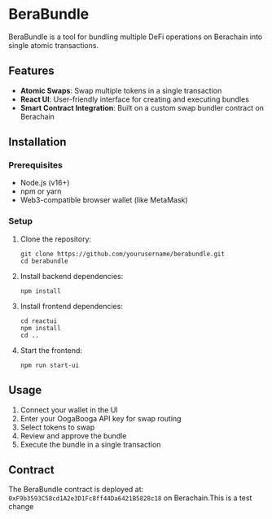 # BeraBundle

BeraBundle is a tool for bundling multiple DeFi operations on Berachain into single atomic transactions.

## Features

- **Atomic Swaps**: Swap multiple tokens in a single transaction
- **React UI**: User-friendly interface for creating and executing bundles
- **Smart Contract Integration**: Built on a custom swap bundler contract on Berachain

## Installation

### Prerequisites

- Node.js (v16+)
- npm or yarn
- Web3-compatible browser wallet (like MetaMask)

### Setup

1. Clone the repository:
   ```
   git clone https://github.com/yourusername/berabundle.git
   cd berabundle
   ```

2. Install backend dependencies:
   ```
   npm install
   ```

3. Install frontend dependencies:
   ```
   cd reactui
   npm install
   cd ..
   ```

4. Start the frontend:
   ```
   npm run start-ui
   ```

## Usage

1. Connect your wallet in the UI
2. Enter your OogaBooga API key for swap routing
3. Select tokens to swap
4. Review and approve the bundle
5. Execute the bundle in a single transaction

## Contract

The BeraBundle contract is deployed at: `0xF9b3593C58cd1A2e3D1Fc8ff44Da6421B5828c18` on Berachain.This is a test change
